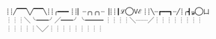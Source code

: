 
┊┊╱▔▔╲╱▔▔╲┊┊╭━━━
┊┊▏┈╭╮╭╮┈▕┊┊┃ℒ◯Vℰ
┊┊╲┈┏━━┓┈╱┊╭┫௶◯凵
┊┊┊╲╰━━╯╱━━╯╰━━━
┊┊┊┊╲┈┈╱┊┊┊┊┊┊┊┊
┊┊┊┊┊╲╱┊┊┊┊┊┊┊┊┊
